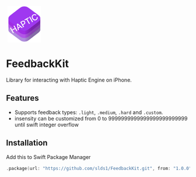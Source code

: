 <p align="left">
  <img src="haptic.png" alt="Haptic Feedback" style="width: 100px; height: 100px; object-fit: contain;">
</p>

# FeedbackKit

Library for interacting with Haptic Engine on iPhone.

## Features

- Supports feedback types: `.light`, `.medium`, `.hard` and `.custom`.
- insensity can be customized from 0 to 9999999999999999999999999 until swift integer overflow

## Installation

Add this to Swift Package Manager

```swift
.package(url: "https://github.com/slds1/FeedbackKit.git", from: "1.0.0")
